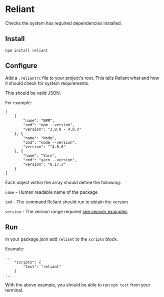 # Reliant
Checks the system has required dependencies installed.

## Install

`npm install reliant`

## Configure

Add a `.reliantrc` file to your project's root. This tells Reliant what and how it should check for system requirements.

This should be valid JSON.

For example:

    [
        {
            "name": "NPM",
            "cmd": "npm --version",
            "version": "3.0.0 - 4.0.x"
        }, {
            "name": "Node",
            "cmd": "node --version",
            "version": "^4.0.0"
        }, {
            "name": "Yarn",
            "cmd": "yarn --version",
            "version": "0.17.x"
        }
    ]

Each object within the array should define the following:

`name` - Human readable name of the package

`cmd` - The command Reliant should run to obtain the version

`version` - The version range required [see semver examples](https://semver.npmjs.com/)

## Run

In your package.json add `reliant` to the `scripts` block.

Example:

    ...
        "scripts": {
            "test": "reliant"
        }
    ...

With the above example, you should be able to run `npm test` from your terminal.
